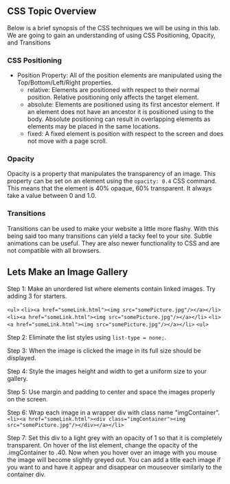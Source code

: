 ## CSS Topic Overview
Below is a brief synopsis of the CSS techniques we will be using in this lab. We are going to gain an understanding of using CSS Positioning, Opacity, and Transitions

### CSS Positioning
* Position Property:
All of the position elements are manipulated using the Top/Bottom/Left/Right properties.
  * relative: Elements are positioned with respect to their normal position. Relative positioning only affects the target element.
  * absolute: Elements are positioned using its first ancestor element. If an element does not have an ancestor it is positioned using to the body. Absolute positioning can result in overlapping elements as elements may be placed in the same locations.
  * fixed: A fixed element is position with respect to the screen and does not move with a page scroll.

### Opacity
Opacity is a property that manipulates the transparency of an image. This property can be set on an element using the ``opacity: 0.4`` CSS command. This means that the element is 40% opaque, 60% transparent. It always take a value between 0 and 1.0.

### Transitions
Transitions can be used to make your website a little more flashy. With this being said too many transitions can yield a tacky feel to your site. Subtle animations can be useful. They are also newer functionality to CSS and are not compatible with all browsers.

## Lets Make an Image Gallery
Step 1: Make an unordered list where elements contain linked images. Try adding 3 for starters.

``<ul>``
  ``<li><a href="someLink.html"><img src="somePicture.jpg"/></a></li>``
  ``<li><a href="someLink.html"><img src="somePicture.jpg"/></a></li>``
  ``<li><a href="someLink.html"><img src="somePicture.jpg"/></a></li>``
``<ul>``

Step 2: Eliminate the list styles using ``list-type = none;``.

Step 3: When the image is clicked the image in its full size should be displayed.

Step 4: Style the images height and width to get a uniform size to your gallery.

Step 5: Use margin and padding to center and space the images properly on the screen.

Step 6: Wrap each image in a wrapper div with class name "imgContainer".  
``<li><a href="someLink.html"><div class="imgContainer"><img src="somePicture.jpg"/></div></a></li>``

Step 7: Set this div to a light grey with an opacity of 1 so that it is completely transparent. On hover of the list element, change the opacity of the .imgContainer to .40. Now when you hover over an image with you mouse the image will become slightly greyed out. You can add a title each image if you want to and have it appear and disappear on mouseover similarly to the container div.
